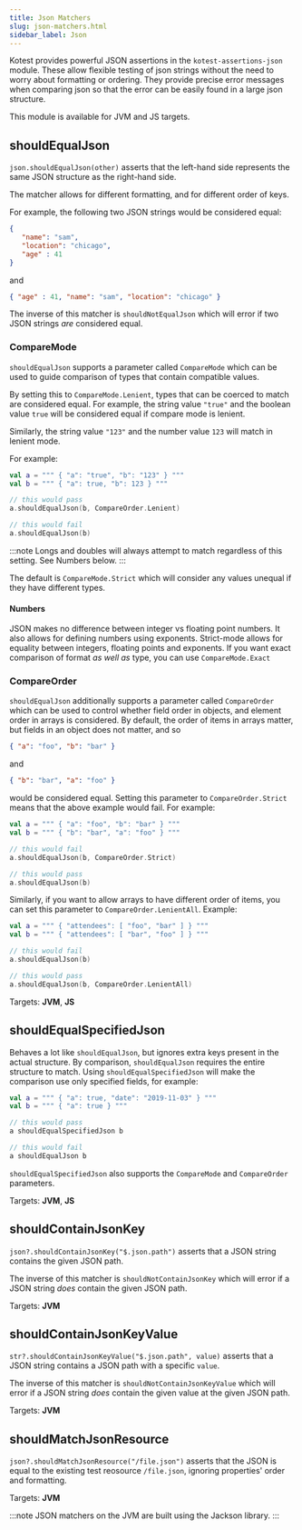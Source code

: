 ```yaml
---
title: Json Matchers
slug: json-matchers.html
sidebar_label: Json
---
```


Kotest provides powerful JSON assertions in the `kotest-assertions-json` module.
These allow flexible testing of json strings without the need to worry about formatting or ordering.
They provide precise error messages when comparing json so that the error can be easily found in a large json structure.

This module is available for JVM and JS targets.

## shouldEqualJson

`json.shouldEqualJson(other)` asserts that the left-hand side represents the same
JSON structure as the right-hand side.

The matcher allows for different formatting, and for different order of keys.

For example, the following two JSON strings would be considered equal:

```json
{
   "name": "sam",
   "location": "chicago",
   "age" : 41
}
```

and

```json
{ "age" : 41, "name": "sam", "location": "chicago" }
```

The inverse of this matcher is `shouldNotEqualJson` which will error if two JSON strings
_are_ considered equal.

### CompareMode

`shouldEqualJson` supports a parameter called `CompareMode` which can be used to guide comparison of types that contain
compatible values.

By setting this to `CompareMode.Lenient`, types that can be coerced to match are considered equal. For example,
the string value `"true"` and the boolean value `true` will be considered equal if compare mode is lenient.

Similarly, the string value `"123"` and the number value `123` will match in lenient mode.

For example:

```kotlin
val a = """ { "a": "true", "b": "123" } """
val b = """ { "a": true, "b": 123 } """

// this would pass
a.shouldEqualJson(b, CompareOrder.Lenient)

// this would fail
a.shouldEqualJson(b)
```

:::note
Longs and doubles will always attempt to match regardless of this setting. See Numbers below.
:::

The default is `CompareMode.Strict` which will consider any values unequal if they have different types.

#### Numbers
JSON makes no difference between integer vs floating point numbers. It also allows for defining numbers using exponents.
Strict-mode allows for equality between integers, floating points and exponents. If you want exact comparison of format
_as well as_ type, you can use `CompareMode.Exact`


### CompareOrder

`shouldEqualJson` additionally supports a parameter called `CompareOrder` which can be used to control whether field order in objects, and element order in arrays is considered. By default, the order of items in arrays matter, but fields in an object does not matter, and so

```json
{ "a": "foo", "b": "bar" }
```

and

```json
{ "b": "bar", "a": "foo" }
```

would be considered equal. Setting this parameter to `CompareOrder.Strict` means that the above example would fail. For example:

```kotlin
val a = """ { "a": "foo", "b": "bar" } """
val b = """ { "b": "bar", "a": "foo" } """

// this would fail
a.shouldEqualJson(b, CompareOrder.Strict)

// this would pass
a.shouldEqualJson(b)
```

Similarly, if you want to allow arrays to have different order of items, you can set this parameter to `CompareOrder.LenientAll`. Example:

```kotlin
val a = """ { "attendees": [ "foo", "bar" ] } """
val b = """ { "attendees": [ "bar", "foo" ] } """

// this would fail
a.shouldEqualJson(b)

// this would pass
a.shouldEqualJson(b, CompareOrder.LenientAll)
```

Targets: **JVM**, **JS**

## shouldEqualSpecifiedJson
Behaves a lot like `shouldEqualJson`, but ignores extra keys present in the actual structure. By comparison, `shouldEqualJson` requires the entire structure to match. Using `shouldEqualSpecifiedJson` will make the comparison use only specified fields, for example:

```kotlin
val a = """ { "a": true, "date": "2019-11-03" } """
val b = """ { "a": true } """

// this would pass
a shouldEqualSpecifiedJson b

// this would fail
a shouldEqualJson b
```

`shouldEqualSpecifiedJson` also supports the `CompareMode` and `CompareOrder` parameters.

Targets: **JVM**, **JS**

## shouldContainJsonKey

`json?.shouldContainJsonKey("$.json.path")` asserts that a JSON string contains the given JSON path.

The inverse of this matcher is `shouldNotContainJsonKey` which will error if a JSON string _does_ contain the given JSON path.

Targets: **JVM**

## shouldContainJsonKeyValue

`str?.shouldContainJsonKeyValue("$.json.path", value)` asserts that a JSON string contains a JSON path with a specific `value`.

The inverse of this matcher is `shouldNotContainJsonKeyValue` which will error if a JSON string _does_ contain the given value at the given JSON path.

Targets: **JVM**

## shouldMatchJsonResource

`json?.shouldMatchJsonResource("/file.json")` asserts that the JSON is equal to the existing test reosource `/file.json`, ignoring properties' order and formatting.

Targets: **JVM**

:::note
JSON matchers on the JVM are built using the Jackson library.
:::
